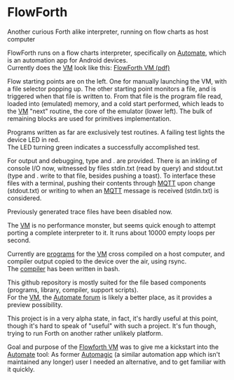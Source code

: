 # FlowForth
Another curious Forth alike interpreter, running on flow charts as host computer

FlowForth runs on a flow charts interpreter, specifically on
[Automate](https://llamalab.com/automate/), which is an automation app
for Android devices.  
Currently does the [VM](https://llamalab.com/automate/community/flows/37943)
look like this: [FlowForth VM (pdf)](http://fachkurs.de/vm/vm.pdf)  

Flow starting points are on the left. One for manually launching the VM,
with a file selector popping up. The other starting point monitors a file,
and is triggered when that file is written to. From that file is the
program file read, loaded into (emulated) memory, and a cold start performed,
which leads to the [VM](https://llamalab.com/automate/community/flows/37943)
"next" routine, the core of the emulator (lower left).
The bulk of remaining blocks are used for primitives implementation.

Programs written as far are exclusively test routines. A failing test
lights the device LED in red.  
The LED turning green indicates a successfully accomplished test.

For output and debugging, type and . are provided. There is an inkling of
console I/O now, witnessed by files stdin.txt (read by query) and stdout.txt
(type and . write to that file, besides pushing a toast). To interface these
files with a terminal, pushing their contents through
[MQTT](https://en.wikipedia.org/wiki/MQTT) upon change (stdout.txt)
or writing to when an [MQTT](https://en.wikipedia.org/wiki/MQTT) message
is received (stdin.txt) is considered.

Previously generated trace files have been disabled now.

The [VM](https://llamalab.com/automate/community/flows/37943)
is no performance monster, but seems quick enough to attempt
porting a complete interpreter to it. It runs about 10000 empty loops per
second.

Currently are [programs](https://github.com/Bushmills/FlowForth/blob/master/code)
for the [VM](https://llamalab.com/automate/community/flows/37943)
cross compiled on a host computer, and compiler output copied to
the device over the air, using rsync.  
The [compiler](https://github.com/Bushmills/FlowForth/blob/master/compile)
has been written in bash.

This github repository is mostly suited for the file based components
(programs, library, compiler, support scripts).  
For the [VM](https://llamalab.com/automate/community/flows/37943),
the [Automate forum](https://llamalab.com/automate/community/flows/37943)
is likely a better place, as it provides a preview possibility.

This project is in a very alpha state, in fact, it's hardly useful at this
point, though it's hard to speak of "useful" with such a project. It's
fun though, trying to run Forth on another rather unlikely platform.

Goal and purpose of the
[Flowforth VM](https://llamalab.com/automate/community/flows/37943)
was to give me a kickstart into the [Automate](https://llamalab.com/automate/)
tool: As former [Automagic](https://automagic4android.com) (a similar automation app which
isn't maintained any longer) user I needed an alternative, and to get
familiar with it quickly.
